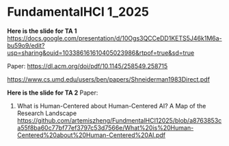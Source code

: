# FundamentalHCI 1_2025
**Here is the slide for TA 1**
https://docs.google.com/presentation/d/10Ogs3QCCeDD1KETS5J46k1M6a-bu59o9/edit?usp=sharing&ouid=103386161610405023986&rtpof=true&sd=true

Paper: 
https://dl.acm.org/doi/pdf/10.1145/258549.258715

https://www.cs.umd.edu/users/ben/papers/Shneiderman1983Direct.pdf

**Here is the slide for TA 2**
Paper:
1. What is Human-Centered about Human-Centered AI? A Map of the Research Landscape
https://github.com/artemiszheng/FundmentalHCI12025/blob/a8763853ca55f8ba60c77bf77ef3797c53d7566e/What%20is%20Human-Centered%20about%20Human-Centered%20AI.pdf
